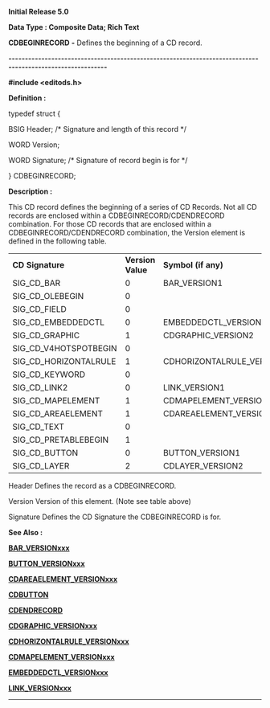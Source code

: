 




<!--
 /\* Font Definitions \*/
 @font-face
 {font-family:Courier;
 panose-1:2 7 4 9 2 2 5 2 4 4;}
@font-face
 {font-family:Helv;
 panose-1:2 11 6 4 2 2 2 3 2 4;}
@font-face
 {font-family:"Cambria Math";
 panose-1:2 4 5 3 5 4 6 3 2 4;}
 /\* Style Definitions \*/
 p.MsoNormal, li.MsoNormal, div.MsoNormal
 {margin-top:0cm;
 margin-right:0cm;
 margin-bottom:8.0pt;
 margin-left:0cm;
 line-height:107%;
 font-size:11.0pt;
 font-family:"Calibri",sans-serif;}
.MsoChpDefault
 {font-size:11.0pt;}
.MsoPapDefault
 {margin-bottom:8.0pt;
 line-height:107%;}
 /\* Page Definitions \*/
 @page WordSection1
 {size:612.0pt 792.0pt;
 margin:72.0pt 72.0pt 72.0pt 72.0pt;}
div.WordSection1
 {page:WordSection1;}
-->




**Initial Release 5.0**



**Data Type : Composite Data; Rich
Text**



**CDBEGINRECORD** **-** Defines the
beginning of a CD record.


**----------------------------------------------------------------------------------------------------------**



**#include
<editods.h>**



**Definition :**



typedef struct {  

   BSIG Header;    /\* Signature and length of this record \*/  

   WORD Version;            

   WORD Signature; /\* Signature of record begin is for \*/


} CDBEGINRECORD;


 


**Description :**



This CD
record defines the beginning of a series of CD Records.  Not all CD records are
enclosed within a CDBEGINRECORD/CDENDRECORD combination.  For those CD records
that are enclosed within a CDBEGINRECORD/CDENDRECORD combination, the Version
element is defined in the following table.


 


 





|  |  |  |
| --- | --- | --- |
| **CD Signature** | **Version Value** | **Symbol (if any)** |
| SIG\_CD\_BAR | 0 | BAR\_VERSION1 |
| SIG\_CD\_OLEBEGIN | 0 |   |
| SIG\_CD\_FIELD | 0 |   |
| SIG\_CD\_EMBEDDEDCTL | 0 | EMBEDDEDCTL\_VERSION1 |
| SIG\_CD\_GRAPHIC | 1 | CDGRAPHIC\_VERSION2 |
| SIG\_CD\_V4HOTSPOTBEGIN | 0 |   |
| SIG\_CD\_HORIZONTALRULE | 1 | CDHORIZONTALRULE\_VERSION1 |
| SIG\_CD\_KEYWORD | 0 |   |
| SIG\_CD\_LINK2 | 0 | LINK\_VERSION1 |
| SIG\_CD\_MAPELEMENT | 1 | CDMAPELEMENT\_VERSION1 |
| SIG\_CD\_AREAELEMENT | 1 | CDAREAELEMENT\_VERSION1 |
| SIG\_CD\_TEXT | 0 |   |
| SIG\_CD\_PRETABLEBEGIN | 1 |   |
| SIG\_CD\_BUTTON | 0 | BUTTON\_VERSION1 |
| SIG\_CD\_LAYER | 2 | CDLAYER\_VERSION2 |



 


Header       Defines
the record as a CDBEGINRECORD.


Version       Version
of this element.  (Note see table above)


Signature    Defines
the CD Signature the CDBEGINRECORD is for.


 


 


 **See Also :**


**[BAR\_VERSIONxxx](notes:///8525872100478C66/61FD4E9848264AD28525620B006BA8BD/072A1D7A312DB99685256678004A471F)**


**[BUTTON\_VERSIONxxx](notes:///8525872100478C66/61FD4E9848264AD28525620B006BA8BD/255BCDC39E05408485256A68004CBDDE)**


**[CDAREAELEMENT\_VERSIONxxx](notes:///8525872100478C66/61FD4E9848264AD28525620B006BA8BD/1D58C473E2DDA6B485256678004D4DA2)**


**[CDBUTTON](CDBUTTON.md)**


**[CDENDRECORD](CDENDRECORD.md)**


**[CDGRAPHIC\_VERSIONxxx](notes:///8525872100478C66/61FD4E9848264AD28525620B006BA8BD/E123A1E654110C13852562030071B820)**


**[CDHORIZONTALRULE\_VERSIONxxx](notes:///8525872100478C66/61FD4E9848264AD28525620B006BA8BD/510A4C5E81862CF385256678004A6B7A)**


**[CDMAPELEMENT\_VERSIONxxx](notes:///8525872100478C66/61FD4E9848264AD28525620B006BA8BD/7ED455B0B35B74E785256678004D389E)**


**[EMBEDDEDCTL\_VERSIONxxx](notes:///8525872100478C66/61FD4E9848264AD28525620B006BA8BD/88D1F32A118DEBBD852566280041AD16)**


**[LINK\_VERSIONxxx](notes:///8525872100478C66/61FD4E9848264AD28525620B006BA8BD/621D9F136AB5119A852566780048ABEC)**



----------------------------------------------------------------------------------------------------------


 






